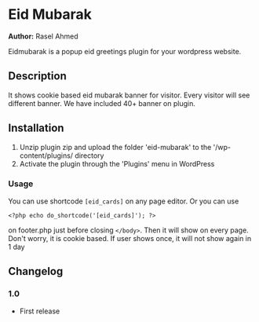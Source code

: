 # Eid Mubarak #
**Author:** Rasel Ahmed
  

Eidmubarak is a popup eid greetings plugin for your wordpress website. 

## Description ##

It shows cookie based eid mubarak banner for visitor. Every visitor will see different banner. We have included 40+ banner on plugin.


## Installation ##

1. Unzip plugin zip and upload the folder 'eid-mubarak' to the '/wp-content/plugins/ directory
2. Activate the plugin through the 'Plugins' menu in WordPress

### Usage ###

You can use shortcode `[eid_cards]` on any page editor. Or you can use 

```<?php echo do_shortcode('[eid_cards]'); ?>```

on footer.php just before closing `</body>`. Then it will show on every page. Don't worry, it is cookie based. If user shows once, it will not show again in 1 day

## Changelog ##

### 1.0 ###
* First release